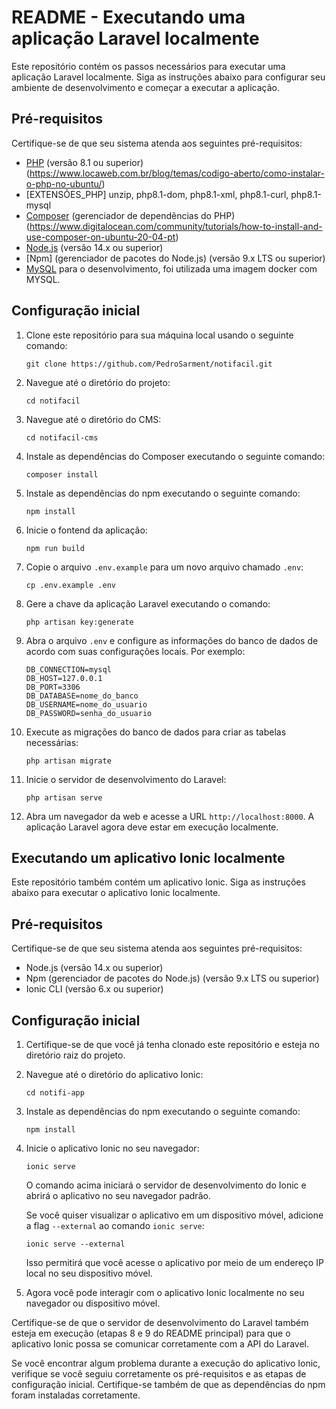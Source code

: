 # README - Executando uma aplicação Laravel localmente

Este repositório contém os passos necessários para executar uma aplicação Laravel localmente. Siga as instruções abaixo para configurar seu ambiente de desenvolvimento e começar a executar a aplicação.

## Pré-requisitos

Certifique-se de que seu sistema atenda aos seguintes pré-requisitos:

- [PHP](https://www.php.net/) (versão 8.1 ou superior) (https://www.locaweb.com.br/blog/temas/codigo-aberto/como-instalar-o-php-no-ubuntu/)
- [EXTENSÕES_PHP] unzip, php8.1-dom, php8.1-xml, php8.1-curl, php8.1-mysql
- [Composer](https://getcomposer.org/) (gerenciador de dependências do PHP) (https://www.digitalocean.com/community/tutorials/how-to-install-and-use-composer-on-ubuntu-20-04-pt)
- [Node.js](https://nodejs.org/) (versão 14.x ou superior)
- [Npm] (gerenciador de pacotes do Node.js) (versão 9.x LTS ou superior)
- [MySQL](https://www.mysql.com/) para o desenvolvimento, foi utilizada uma imagem docker com MYSQL.

## Configuração inicial

1. Clone este repositório para sua máquina local usando o seguinte comando:
   ```
   git clone https://github.com/PedroSarment/notifacil.git
   ```

2. Navegue até o diretório do projeto:
   ```
   cd notifacil

2. Navegue até o diretório do CMS:
   ```
   cd notifacil-cms

3. Instale as dependências do Composer executando o seguinte comando:
   ```
   composer install
   ```

3. Instale as dependências do npm executando o seguinte comando:
   ```
   npm install
   ```

3. Inicie o fontend da aplicação:
   ```
   npm run build
   ```

4. Copie o arquivo `.env.example` para um novo arquivo chamado `.env`:
   ```
   cp .env.example .env
   ```

5. Gere a chave da aplicação Laravel executando o comando:
   ```
   php artisan key:generate
   ```

6. Abra o arquivo `.env` e configure as informações do banco de dados de acordo com suas configurações locais. Por exemplo:
   ```
   DB_CONNECTION=mysql
   DB_HOST=127.0.0.1
   DB_PORT=3306
   DB_DATABASE=nome_do_banco
   DB_USERNAME=nome_do_usuario
   DB_PASSWORD=senha_do_usuario
   ```

7. Execute as migrações do banco de dados para criar as tabelas necessárias:
   ```
   php artisan migrate
   ```

8. Inicie o servidor de desenvolvimento do Laravel:
   ```
   php artisan serve
   ```

9. Abra um navegador da web e acesse a URL `http://localhost:8000`. A aplicação Laravel agora deve estar em execução localmente.

## Executando um aplicativo Ionic localmente

Este repositório também contém um aplicativo Ionic. Siga as instruções abaixo para executar o aplicativo Ionic localmente.

## Pré-requisitos

Certifique-se de que seu sistema atenda aos seguintes pré-requisitos:

- Node.js (versão 14.x ou superior)
- Npm (gerenciador de pacotes do Node.js) (versão 9.x LTS ou superior)
- Ionic CLI (versão 6.x ou superior)

## Configuração inicial

1. Certifique-se de que você já tenha clonado este repositório e esteja no diretório raiz do projeto.

2. Navegue até o diretório do aplicativo Ionic:
   ```
   cd notifi-app
   ```

3. Instale as dependências do npm executando o seguinte comando:
   ```
   npm install
   ```

4. Inicie o aplicativo Ionic no seu navegador:
   ```
   ionic serve
   ```

   O comando acima iniciará o servidor de desenvolvimento do Ionic e abrirá o aplicativo no seu navegador padrão.

   Se você quiser visualizar o aplicativo em um dispositivo móvel, adicione a flag `--external` ao comando `ionic serve`:
   ```
   ionic serve --external
   ```
   Isso permitirá que você acesse o aplicativo por meio de um endereço IP local no seu dispositivo móvel.

5. Agora você pode interagir com o aplicativo Ionic localmente no seu navegador ou dispositivo móvel.

Certifique-se de que o servidor de desenvolvimento do Laravel também esteja em execução (etapas 8 e 9 do README principal) para que o aplicativo Ionic possa se comunicar corretamente com a API do Laravel.

Se você encontrar algum problema durante a execução do aplicativo Ionic, verifique se você seguiu corretamente os pré-requisitos e as etapas de configuração inicial. Certifique-se também de que as dependências do npm foram instaladas corretamente.